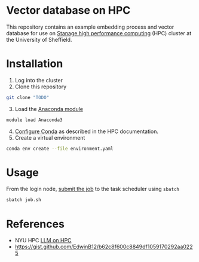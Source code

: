 # Vector database on HPC

This repository contains an example embedding process and vector database for use on [Stanage high performance computing](https://docs.hpc.shef.ac.uk/en/latest/stanage/index.html#gsc.tab=0) (HPC) cluster at the University of Sheffield.

# Installation

1. Log into the cluster
2. Clone this repository

```bash
git clone "TODO"
```

3. Load the [Anaconda module](https://docs.hpc.shef.ac.uk/en/latest/stanage/software/apps/python.html)

```bash
module load Anaconda3
```

4. [Configure Conda](https://docs.hpc.shef.ac.uk/en/latest/stanage/software/apps/python.html) as described in the HPC documentation.
4. Create a virtual environment

```bash
conda env create --file environment.yaml
```

# Usage

From the login node, [submit the job](https://docs.hpc.shef.ac.uk/en/latest/hpc/scheduler/index.html#) to the task scheduler using `sbatch`

```bash
sbatch job.sh
```



# References

- NYU HPC [LLM on HPC](https://sites.google.com/nyu.edu/nyu-hpc/training-support/general-hpc-topics/ai-at-hpc-tips/llm-on-hpc)
- https://gist.github.com/EdwinB12/b62c8f600c8849df1059170292aa0225
